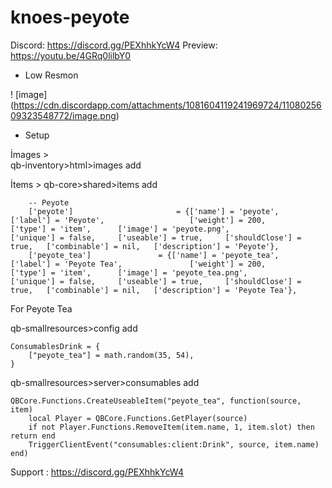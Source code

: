 # knoes-peyote
Discord:  https://discord.gg/PEXhhkYcW4
Preview: https://youtu.be/4GRq0lilbY0

- Low Resmon 

! [image] (https://cdn.discordapp.com/attachments/1081604119241969724/1108025609323548772/image.png)

- Setup

İmages >  
qb-inventory>html>images add

İtems >
qb-core>shared>items add
```
    -- Peyote
	['peyote'] 						 = {['name'] = 'peyote', 			 	  	  	['label'] = 'Peyote',                   ['weight'] = 200, 		['type'] = 'item', 		['image'] = 'peyote.png', 				['unique'] = false, 	['useable'] = true, 	['shouldClose'] = true,   ['combinable'] = nil,   ['description'] = 'Peyote'},
	['peyote_tea'] 				 = {['name'] = 'peyote_tea', 			     	['label'] = 'Peyote Tea',               ['weight'] = 200, 		['type'] = 'item', 		['image'] = 'peyote_tea.png', 			['unique'] = false, 	['useable'] = true, 	['shouldClose'] = true,   ['combinable'] = nil,   ['description'] = 'Peyote Tea'},

```
For Peyote Tea

qb-smallresources>config add
```
ConsumablesDrink = {
    ["peyote_tea"] = math.random(35, 54),
}
```
qb-smallresources>server>consumables add
```
QBCore.Functions.CreateUseableItem("peyote_tea", function(source, item)
    local Player = QBCore.Functions.GetPlayer(source)
	if not Player.Functions.RemoveItem(item.name, 1, item.slot) then return end
    TriggerClientEvent("consumables:client:Drink", source, item.name)
end)
```

Support : https://discord.gg/PEXhhkYcW4
